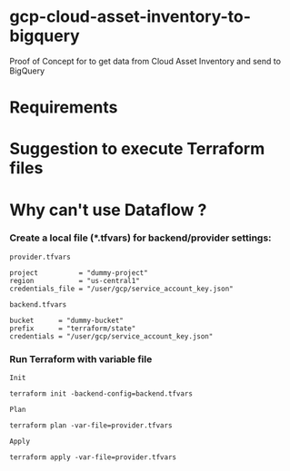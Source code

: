 # gcp-cloud-asset-inventory-to-bigquery
Proof of Concept for to get data from Cloud Asset Inventory and send to BigQuery

# Requirements

# Suggestion to execute Terraform files

# Why can't use Dataflow ?

### Create a local file (*.tfvars) for backend/provider settings:

```provider.tfvars```
```
project          = "dummy-project"
region           = "us-central1"
credentials_file = "/user/gcp/service_account_key.json"
```

```backend.tfvars```
```
bucket      = "dummy-bucket"
prefix      = "terraform/state"
credentials = "/user/gcp/service_account_key.json"
```

### Run Terraform with variable file

```Init```
```
terraform init -backend-config=backend.tfvars
```

```Plan```
```
terraform plan -var-file=provider.tfvars 
```

```Apply```
```
terraform apply -var-file=provider.tfvars 
```